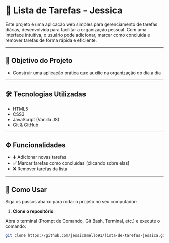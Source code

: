 # 📝 Lista de Tarefas - Jessica

Este projeto é uma aplicação web simples para gerenciamento de tarefas diárias, desenvolvida para facilitar a organização pessoal. Com uma interface intuitiva, o usuário pode adicionar, marcar como concluída e remover tarefas de forma rápida e eficiente.  

---

## 🎯 Objetivo do Projeto

- Construir uma aplicação prática que auxilie na organização do dia a dia  


---

## 🛠 Tecnologias Utilizadas

- HTML5  
- CSS3  
- JavaScript (Vanilla JS)  
- Git & GitHub

---

## ⚙️ Funcionalidades

- ➕ Adicionar novas tarefas  
- ✅ Marcar tarefas como concluídas (clicando sobre elas)  
- ❌ Remover tarefas da lista

---

## 🚀 Como Usar

Siga os passos abaixo para rodar o projeto no seu computador:

1. **Clone o repositório**

Abra o terminal (Prompt de Comando, Git Bash, Terminal, etc.) e execute o comando:

```bash
git clone https://github.com/jessicamello91/lista-de-tarefas-jessica.git

